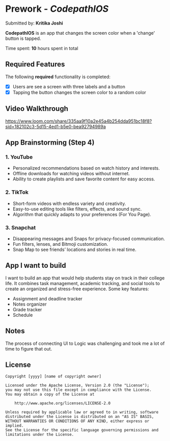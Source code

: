 # Prework - *CodepathIOS*

Submitted by: **Kritika Joshi**

**CodepathIOS** is an app that changes the screen color when a 'change' button is tapped. 

Time spent: **10** hours spent in total

## Required Features

The following **required** functionality is completed:

- [x] Users are see a screen with three labels and a button
- [x] Tapping the button changes the screen color to a random color
 
## Video Walkthrough
https://www.loom.com/share/335aa9f10a2e45a4b254dda951bc18f8?sid=182102c3-5d15-4ed1-b5e0-bea92794989a

## App Brainstorming (Step 4)

### 1. **YouTube**  
   - Personalized recommendations based on watch history and interests.  
   - Offline downloads for watching videos without internet.  
   - Ability to create playlists and save favorite content for easy access.  

### 2. **TikTok**  
   - Short-form videos with endless variety and creativity.  
   - Easy-to-use editing tools like filters, effects, and sound sync.  
   - Algorithm that quickly adapts to your preferences (For You Page).  

### 3. **Snapchat**  
   - Disappearing messages and Snaps for privacy-focused communication.  
   - Fun filters, lenses, and Bitmoji customization.  
   - Snap Map to see friends’ locations and stories in real time.

## App I want to build
I want to build an app that would help students stay on track in their college life. It combines task management, academic tracking, and social tools to create an organized and stress-free experience. Some key features:
   - Assignment and deadline tracker
   - Notes organizer
   - Grade tracker
   - Schedule

## Notes

The process of connecting UI to Logic was challenging and took me a lot of time to figure that out.  

## License

    Copyright [yyyy] [name of copyright owner]

    Licensed under the Apache License, Version 2.0 (the "License");
    you may not use this file except in compliance with the License.
    You may obtain a copy of the License at

        http://www.apache.org/licenses/LICENSE-2.0

    Unless required by applicable law or agreed to in writing, software
    distributed under the License is distributed on an "AS IS" BASIS,
    WITHOUT WARRANTIES OR CONDITIONS OF ANY KIND, either express or implied.
    See the License for the specific language governing permissions and
    limitations under the License.
